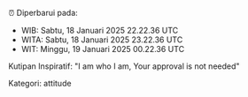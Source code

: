 ⏰ Diperbarui pada:
- WIB: Sabtu, 18 Januari 2025 22.22.36 UTC
- WITA: Sabtu, 18 Januari 2025 23.22.36 UTC
- WIT: Minggu, 19 Januari 2025 00.22.36 UTC

Kutipan Inspiratif:
"I am who I am, Your approval is not needed"


Kategori: attitude

